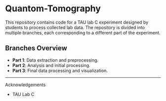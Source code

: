 # Quantom-Tomography
This repository contains code for a TAU lab C experiment designed by students to process collected lab data. The repository is divided into multiple branches, each corresponding to a different part of the experiment.

## Branches Overview
- **Part 1**: Data extraction and preprocessing.
- **Part 2**: Analysis and initial processing.
- **Part 3**: Final data processing and visualization.
-----
Acknowledgements
  * TAU Lab C
